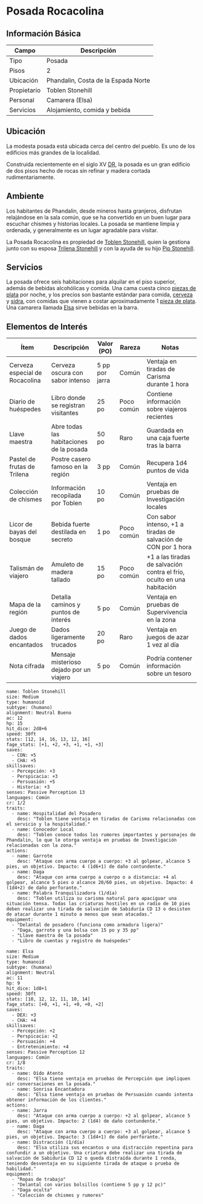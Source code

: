 
# Posada Rocacolina

## Información Básica

| Campo | Descripción |
| --- | --- |
| Tipo | Posada |
| Pisos | 2 |
| Ubicación | Phandalin, Costa de la Espada Norte |
| Propietario | Toblen Stonehill |
| Personal | Camarera (Elsa) |
| Servicios | Alojamiento, comida y bebida |


## Ubicación

La modesta posada está ubicada cerca del centro del pueblo. Es uno de los edificios más grandes de la localidad.

Construida recientemente en el siglo XV [DR](https://forgottenrealms.fandom.com//wiki/DR "DR"), la posada es un gran edificio de dos pisos hecho de rocas sin refinar y madera cortada rudimentariamente.

## Ambiente

Los habitantes de Phandalin, desde mineros hasta granjeros, disfrutan relajándose en la sala común, que se ha convertido en un buen lugar para escuchar chismes y historias locales. La posada se mantiene limpia y ordenada, y generalmente es un lugar agradable para visitar.

La Posada Rocacolina es propiedad de [Toblen Stonehill](https://forgottenrealms.fandom.com//wiki/Toblen_Stonehill "Toblen Stonehill"), quien la gestiona junto con su esposa [Trilena Stonehill](https://forgottenrealms.fandom.com//wiki/Trilena_Stonehill "Trilena Stonehill") y con la ayuda de su hijo [Pip Stonehill](https://forgottenrealms.fandom.com//wiki/Pip_Stonehill "Pip Stonehill").

## Servicios

La posada ofrece seis habitaciones para alquilar en el piso superior, además de bebidas alcohólicas y comida. Una cama cuesta cinco [piezas de plata](https://forgottenrealms.fandom.com//wiki/Currency "Moneda") por noche, y los precios son bastante estándar para comida, [cerveza](https://forgottenrealms.fandom.com//wiki/Ale "Cerveza") y [sidra](https://forgottenrealms.fandom.com//wiki/Cider "Sidra"), con comidas que vienen a costar aproximadamente 1 [pieza de plata](https://forgottenrealms.fandom.com//wiki/Currency "Moneda"). Una camarera llamada [Elsa](https://forgottenrealms.fandom.com//wiki/Elsa "Elsa") sirve bebidas en la barra.

## Elementos de Interés

| Ítem                           | Descripción                              | Valor (PO)     | Rareza     | Notas                                                                  |
| ------------------------------ | ---------------------------------------- | -------------- | ---------- | ---------------------------------------------------------------------- |
| Cerveza especial de Rocacolina | Cerveza oscura con sabor intenso         | 5 pp por jarra | Común      | Ventaja en tiradas de Carisma durante 1 hora                           |
| Diario de huéspedes            | Libro donde se registran visitantes      | 25 po          | Poco común | Contiene información sobre viajeros recientes                          |
| Llave maestra                  | Abre todas las habitaciones de la posada | 50 po          | Raro       | Guardada en una caja fuerte tras la barra                              |
| Pastel de frutas de Trilena    | Postre casero famoso en la región        | 3 pp           | Común      | Recupera 1d4 puntos de vida                                            |
| Colección de chismes           | Información recopilada por Toblen        | 10 po          | Común      | Ventaja en pruebas de Investigación locales                            |
| Licor de bayas del bosque      | Bebida fuerte destilada en secreto       | 1 po           | Poco común | Con sabor intenso, +1 a tiradas de salvación de CON por 1 hora         |
| Talismán de viajero            | Amuleto de madera tallado                | 15 po          | Poco común | +1 a las tiradas de salvación contra el frío, oculto en una habitación |
| Mapa de la región              | Detalla caminos y puntos de interés      | 5 po           | Común      | Ventaja en pruebas de Supervivencia en la zona                         |
| Juego de dados encantados      | Dados ligeramente trucados               | 20 po          | Raro       | Ventaja en juegos de azar 1 vez al día                                 |
| Nota cifrada                   | Mensaje misterioso dejado por un viajero | 5 po           | Común      | Podría contener información sobre un tesoro                            |

```statblock
name: Toblen Stonehill
size: Medium
type: humanoid
subtype: (humano)
alignment: Neutral Bueno
ac: 12
hp: 15
hit_dice: 2d8+6
speed: 30ft
stats: [12, 14, 16, 13, 12, 16]
fage_stats: [+1, +2, +3, +1, +1, +3]
saves:
  - CON: +5
  - CHA: +5
skillsaves:
  - Percepción: +3
  - Perspicacia: +3
  - Persuasión: +5
  - Historia: +3
senses: Passive Perception 13
languages: Común
cr: 1/2
traits:
  - name: Hospitalidad del Posadero
    desc: "Toblen tiene ventaja en tiradas de Carisma relacionadas con el servicio y la hospitalidad."
  - name: Conocedor Local
    desc: "Toblen conoce todos los rumores importantes y personajes de Phandalin, lo que le otorga ventaja en pruebas de Investigación relacionadas con la zona."
actions:
  - name: Garrote
    desc: "Ataque con arma cuerpo a cuerpo: +3 al golpear, alcance 5 pies, un objetivo. Impacto: 4 (1d6+1) de daño contundente."
  - name: Daga
    desc: "Ataque con arma cuerpo a cuerpo o a distancia: +4 al golpear, alcance 5 pies o alcance 20/60 pies, un objetivo. Impacto: 4 (1d4+2) de daño perforante."
  - name: Palabra Tranquilizadora (1/día)
    desc: "Toblen utiliza su carisma natural para apaciguar una situación tensa. Todas las criaturas hostiles en un radio de 10 pies deben realizar una tirada de salvación de Sabiduría CD 13 o desisten de atacar durante 1 minuto a menos que sean atacadas."
equipment:
  - "Delantal de posadero (funciona como armadura ligera)"
  - "Daga, garrote y una bolsa con 15 po y 35 pp"
  - "Llave maestra de la posada"
  - "Libro de cuentas y registro de huéspedes"
```

```statblock
name: Elsa
size: Medium
type: humanoid
subtype: (humana)
alignment: Neutral
ac: 11
hp: 9
hit_dice: 1d8+1
speed: 30ft
stats: [10, 12, 12, 11, 10, 14]
fage_stats: [+0, +1, +1, +0, +0, +2]
saves:
  - DEX: +3
  - CHA: +4
skillsaves:
  - Percepción: +2
  - Perspicacia: +2
  - Persuasión: +4
  - Entretenimiento: +4
senses: Passive Perception 12
languages: Común
cr: 1/8
traits:
  - name: Oído Atento
    desc: "Elsa tiene ventaja en pruebas de Percepción que impliquen oír conversaciones en la posada."
  - name: Sonrisa Encantadora
    desc: "Elsa tiene ventaja en pruebas de Persuasión cuando intenta obtener información de los clientes."
actions:
  - name: Jarra
    desc: "Ataque con arma cuerpo a cuerpo: +2 al golpear, alcance 5 pies, un objetivo. Impacto: 2 (1d4) de daño contundente."
  - name: Daga
    desc: "Ataque con arma cuerpo a cuerpo: +3 al golpear, alcance 5 pies, un objetivo. Impacto: 3 (1d4+1) de daño perforante."
  - name: Distracción (1/día)
    desc: "Elsa utiliza sus encantos o una distracción repentina para confundir a un objetivo. Una criatura debe realizar una tirada de salvación de Sabiduría CD 12 o queda distraída durante 1 ronda, teniendo desventaja en su siguiente tirada de ataque o prueba de habilidad."
equipment:
  - "Ropas de trabajo"
  - "Delantal con varios bolsillos (contiene 5 pp y 12 pc)"
  - "Daga oculta"
  - "Colección de chismes y rumores"
```